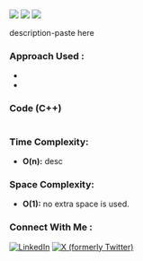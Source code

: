 # [](https://leetcode.com/)

![](https://badgen.net/badge/Level/Medium/yellow)
![](https://badgen.net/badge/Level/Easy/green)
![](https://badgen.net/badge/Level/Hard/red)

description-paste here

### Approach Used :

-   

- 


### Code (C++)

```cpp

```

### Time Complexity:
- **O(n):** desc

### Space Complexity:
- **O(1):** no extra space is used.


### Connect With Me : 

<a href="https://www.linkedin.com/in/shivam-ray-b4306524a/" target="_blank"><img src="https://img.shields.io/badge/LinkedIn-0077B5?style=for-the-badge&logo=linkedin&logoColor=white" alt="LinkedIn"></a>
<a href="https://x.com/rai_shivam11/" target="_blank"><img src="https://img.shields.io/badge/Twitter-1DA1F2?style=for-the-badge&logo=twitter&logoColor=white" alt="X (formerly Twitter)">
</a>